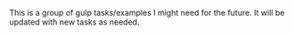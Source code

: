 This is a group of gulp tasks/examples I might need for the future. It will be updated with new tasks as needed.
